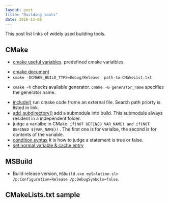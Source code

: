 ```yaml
---
layout: post
title: "Building tools" 
date: 2016-11-08
---
```

This post list links of widely used building tools.

## CMake 
+ [cmake useful variables](https://cmake.org/Wiki/CMake_Useful_Variables). predefined cmake varialbles.
- [cmake document](https://cmake.org/cmake/help/v3.5/manual/cmake-buildsystem.7.html)
- `cmake -DCMAKE_BUILD_TYPE=Debug/Release  path-to-CMakeList.txt`
+ `cmake -h` checks available generator. `cmake -G generator_name` specifies the generator name.
- [include()](https://cmake.org/cmake/help/v3.0/command/include.html) run cmake code frome an 
  external file. Search path priorty is listed in link.
- [add_subdirectory()](https://cmake.org/cmake/help/v3.0/command/add_subdirectory.html) add a 
  submodule into build. This submodule always resident in a independent folder.
- judge a varialbe in CMake. `if(NOT DEFINED VAR_NAME) and if(NOT DEFINED ${VAR_NAME})` . The first one is for varialbe, the second is for contents of the variable.
- [condition syntax](https://cmake.org/cmake/help/latest/command/if.html#condition-syntax) It is how to judge a statement is true or false.
- [set normal variable & cache entry](https://cmake.org/cmake/help/latest/command/set.html)

## MSBuild
- Build release version, `MSBuild.exe mySolution.sln /p:Configuration=Release /p:DebugSymbols=false`.

## CMakeLists.txt sample
